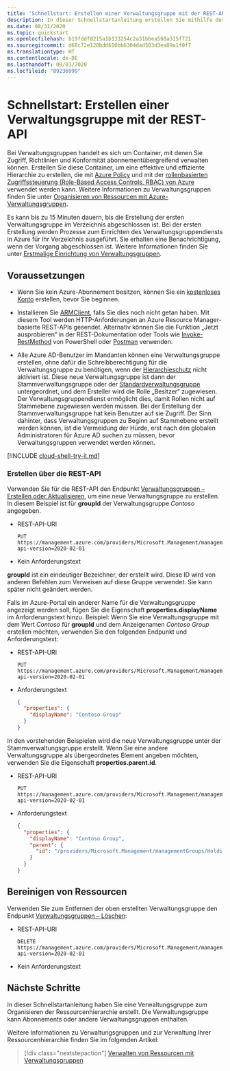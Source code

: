 ```yaml
---
title: 'Schnellstart: Erstellen einer Verwaltungsgruppe mit der REST-API'
description: In dieser Schnellstartanleitung erstellen Sie mithilfe der REST-API eine Verwaltungsgruppe, um Ihre Ressourcen in einer Ressourcenhierarchie zu organisieren.
ms.date: 08/31/2020
ms.topic: quickstart
ms.openlocfilehash: b19fddf8215a1b133254c2a31bbea568a315f721
ms.sourcegitcommit: d68c72e120bdd610bb6304dad503d3ea89a1f0f7
ms.translationtype: HT
ms.contentlocale: de-DE
ms.lasthandoff: 09/01/2020
ms.locfileid: "89236999"
---
```

# <a name="quickstart-create-a-management-group-with-rest-api"></a>Schnellstart: Erstellen einer Verwaltungsgruppe mit der REST-API

Bei Verwaltungsgruppen handelt es sich um Container, mit denen Sie Zugriff, Richtlinien und Konformität abonnementübergreifend verwalten können. Erstellen Sie diese Container, um eine effektive und effiziente Hierarchie zu erstellen, die mit [Azure Policy](../policy/overview.md) und mit der [rollenbasierten Zugriffssteuerung (Role-Based Access Controls, RBAC) von Azure](../../role-based-access-control/overview.md) verwendet werden kann. Weitere Informationen zu Verwaltungsgruppen finden Sie unter [Organisieren von Ressourcen mit Azure-Verwaltungsgruppen](overview.md).

Es kann bis zu 15 Minuten dauern, bis die Erstellung der ersten Verwaltungsgruppe im Verzeichnis abgeschlossen ist. Bei der ersten Erstellung werden Prozesse zum Einrichten des Verwaltungsgruppendiensts in Azure für Ihr Verzeichnis ausgeführt. Sie erhalten eine Benachrichtigung, wenn der Vorgang abgeschlossen ist. Weitere Informationen finden Sie unter [Erstmalige Einrichtung von Verwaltungsgruppen](./overview.md#initial-setup-of-management-groups).

## <a name="prerequisites"></a>Voraussetzungen

- Wenn Sie kein Azure-Abonnement besitzen, können Sie ein [kostenloses Konto](https://azure.microsoft.com/free/) erstellen, bevor Sie beginnen.

- Installieren Sie [ARMClient](https://github.com/projectkudu/ARMClient), falls Sie dies noch nicht getan haben. Mit diesem Tool werden HTTP-Anforderungen an Azure Resource Manager-basierte REST-APIs gesendet. Alternativ können Sie die Funktion „Jetzt ausprobieren“ in der REST-Dokumentation oder Tools wie [Invoke-RestMethod](/powershell/module/microsoft.powershell.utility/invoke-restmethod) von PowerShell oder [Postman](https://www.postman.com) verwenden.

- Alle Azure AD-Benutzer im Mandanten können eine Verwaltungsgruppe erstellen, ohne dafür die Schreibberechtigung für die Verwaltungsgruppe zu benötigen, wenn der [Hierarchieschutz](./how-to/protect-resource-hierarchy.md#setting---require-authorization) nicht aktiviert ist. Diese neue Verwaltungsgruppe ist dann der Stammverwaltungsgruppe oder der [Standardverwaltungsgruppe](./how-to/protect-resource-hierarchy.md#setting---default-management-group) untergeordnet, und dem Ersteller wird die Rolle „Besitzer“ zugewiesen. Der Verwaltungsgruppendienst ermöglicht dies, damit Rollen nicht auf Stammebene zugewiesen werden müssen. Bei der Erstellung der Stammverwaltungsgruppe hat kein Benutzer auf sie Zugriff. Der Sinn dahinter, dass Verwaltungsgruppen zu Beginn auf Stammebene erstellt werden können, ist die Vermeidung der Hürde, erst nach den globalen Administratoren für Azure AD suchen zu müssen, bevor Verwaltungsgruppen verwendet werden können.

[!INCLUDE [cloud-shell-try-it.md](../../../includes/cloud-shell-try-it.md)]

### <a name="create-in-rest-api"></a>Erstellen über die REST-API

Verwenden Sie für die REST-API den Endpunkt [Verwaltungsgruppen – Erstellen oder Aktualisieren](/rest/api/resources/managementgroups/createorupdate), um eine neue Verwaltungsgruppe zu erstellen. In diesem Beispiel ist für **groupId** der Verwaltungsgruppe _Contoso_ angegeben.

- REST-API-URI

  ```http
  PUT https://management.azure.com/providers/Microsoft.Management/managementGroups/Contoso?api-version=2020-02-01
  ```

- Kein Anforderungstext

**groupId** ist ein eindeutiger Bezeichner, der erstellt wird. Diese ID wird von anderen Befehlen zum Verweisen auf diese Gruppe verwendet. Sie kann später nicht geändert werden.

Falls im Azure-Portal ein anderer Name für die Verwaltungsgruppe angezeigt werden soll, fügen Sie die Eigenschaft **properties.displayName** im Anforderungstext hinzu. Beispiel: Wenn Sie eine Verwaltungsgruppe mit dem Wert _Contoso_ für **groupId** und dem Anzeigenamen _Contoso Group_ erstellen möchten, verwenden Sie den folgenden Endpunkt und Anforderungstext:

- REST-API-URI

  ```http
  PUT https://management.azure.com/providers/Microsoft.Management/managementGroups/Contoso?api-version=2020-02-01
  ```

- Anforderungstext

  ```json
  {
    "properties": {
      "displayName": "Contoso Group"
    }
  }
  ```

In den vorstehenden Beispielen wird die neue Verwaltungsgruppe unter der Stammverwaltungsgruppe erstellt. Wenn Sie eine andere Verwaltungsgruppe als übergeordnetes Element angeben möchten, verwenden Sie die Eigenschaft **properties.parent.id**.

- REST-API-URI

  ```http
  PUT https://management.azure.com/providers/Microsoft.Management/managementGroups/Contoso?api-version=2020-02-01
  ```

- Anforderungstext

  ```json
  {
    "properties": {
      "displayName": "Contoso Group",
      "parent": {
        "id": "/providers/Microsoft.Management/managementGroups/HoldingGroup"
      }
    }
  }
  ```

## <a name="clean-up-resources"></a>Bereinigen von Ressourcen

Verwenden Sie zum Entfernen der oben erstellten Verwaltungsgruppe den Endpunkt [Verwaltungsgruppen – Löschen](/rest/api/resources/managementgroups/delete):

- REST-API-URI

  ```http
  DELETE https://management.azure.com/providers/Microsoft.Management/managementGroups/Contoso?api-version=2020-02-01
  ```

- Kein Anforderungstext

## <a name="next-steps"></a>Nächste Schritte

In dieser Schnellstartanleitung haben Sie eine Verwaltungsgruppe zum Organisieren der Ressourcenhierarchie erstellt. Die Verwaltungsgruppe kann Abonnements oder andere Verwaltungsgruppen enthalten.

Weitere Informationen zu Verwaltungsgruppen und zur Verwaltung Ihrer Ressourcenhierarchie finden Sie im folgenden Artikel:

> [!div class="nextstepaction"]
> [Verwalten von Ressourcen mit Verwaltungsgruppen](./manage.md)